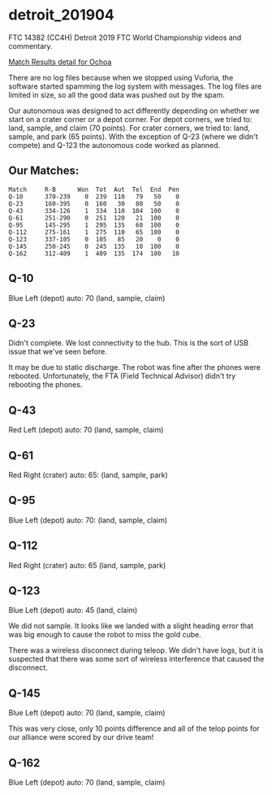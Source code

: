 # detroit_201904

FTC 14382 (CC4H) Detroit 2019 FTC World Championship videos and commentary.

[Match Results detail for Ochoa](https://ftcscores.com/event/l0tzuPzH)

There are no log files because when we stopped using Vuforia, the software started
spamming the log system with messages. The log files are limited in size, so all the good
data was pushed out by the spam.

Our autonomous was designed to act differently depending on whether we start on a crater corner or a depot corner.
For depot corners, we tried to: land, sample, and claim (70 points). For crater corners, we tried to: land, sample, and park (65 points).
With the exception of Q-23 (where we didn't compete) and Q-123 the autonomous code worked as planned.

## Our Matches:

```
Match     R-B      Won  Tot  Aut  Tel  End  Pen
Q-10      370-239    0  239  110   79   50    0
Q-23      160-395    0  160   30   80   50    0
Q-43      334-126    1  334  110  104  100    0
Q-61      251-290    0  251  120   21  100    0
Q-95      145-295    1  295  135   60  100    0
Q-112     275-161    1  275  110   65  100    0
Q-123     337-105    0  105   85   20    0    0
Q-145     250-245    0  245  135   10  100    0
Q-162     312-409    1  409  135  174  100   10
```


## Q-10 

Blue Left (depot) auto: 70 (land, sample, claim)


## Q-23

Didn't complete. We lost connectivity to the hub. This is the sort of USB issue that we've seen before. 

It may be due to static discharge. The robot was fine after the phones were rebooted. Unfortunately, the FTA (Field Technical Advisor)
didn't try rebooting the phones.

## Q-43 

Red Left (depot) auto: 70 (land, sample, claim)

## Q-61

Red Right (crater) auto: 65: (land, sample, park)

## Q-95

Blue Left (depot) auto: 70: (land, sample, claim)

## Q-112

Red Right (crater) auto: 65 (land, sample, park)

## Q-123

Blue Left (depot) auto: 45 (land, claim)

We did not sample. It looks like we landed with a slight heading error that was big enough to cause the robot to miss the gold cube.

There was a wireless disconnect during teleop. We didn't have logs, but it is suspected that there was some sort of wireless interference
that caused the disconnect.

## Q-145

Blue Left (depot) auto: 70 (land, sample, claim)

This was very close, only 10 points difference and all of the telop points for our alliance  were scored by our drive team!

## Q-162

Blue Left (depot) auto: 70 (land, sample, claim)





